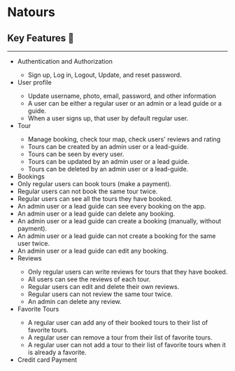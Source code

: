 
<h1> Natours </h1>

<h2> Key Features 📝</h2>
<hr>
<ul>
  <li>Authentication and Authorization</li>
  <ul>
    <li>Sign up, Log in, Logout, Update, and reset password.</li>
  </ul>
  <li>User profile</li>
  <ul>
    <li>Update username, photo, email, password, and other information</li>
    <li>A user can be either a regular user or an admin or a lead guide or a guide.</li>
    <li>When a user signs up, that user by default regular user.</li>
  </ul>
  <li>Tour</li>
  <ul>
    <li>Manage booking, check tour map, check users' reviews and rating</li>
    <li>Tours can be created by an admin user or a lead-guide.</li>
    <li>Tours can be seen by every user.</li>
    <li>Tours can be updated by an admin user or a lead guide.</li>
    <li>Tours can be deleted by an admin user or a lead-guide.</li>
  </ul>
  <li>Bookings</li>
  <lu>
    <li>Only regular users can book tours (make a payment).</li>
    <li>Regular users can not book the same tour twice.</li>
    <li>Regular users can see all the tours they have booked.</li>
    <li>An admin user or a lead guide can see every booking on the app.</li>
    <li>An admin user or a lead guide can delete any booking.</li>
    <li>An admin user or a lead guide can create a booking (manually, without payment).</li>
    <li>An admin user or a lead guide can not create a booking for the same user twice.</li>
    <li>An admin user or a lead guide can edit any booking.</li>
  </lu>
  <li>Reviews</li>
  <ul>
    <li>Only regular users can write reviews for tours that they have booked.</li>
    <li>All users can see the reviews of each tour.</li>
    <li>Regular users can edit and delete their own reviews.</li>
    <li>Regular users can not review the same tour twice.</li>
    <li>An admin can delete any review.</li>
  </ul>
  <li>Favorite Tours</li>
  <ul>
    <li>A regular user can add any of their booked tours to their list of favorite tours.</li>
    <li>A regular user can remove a tour from their list of favorite tours.</li>
    <li>A regular user can not add a tour to their list of favorite tours when it is already a favorite.</li>
  </ul>
  <li>Credit card Payment</li>
</ul>
